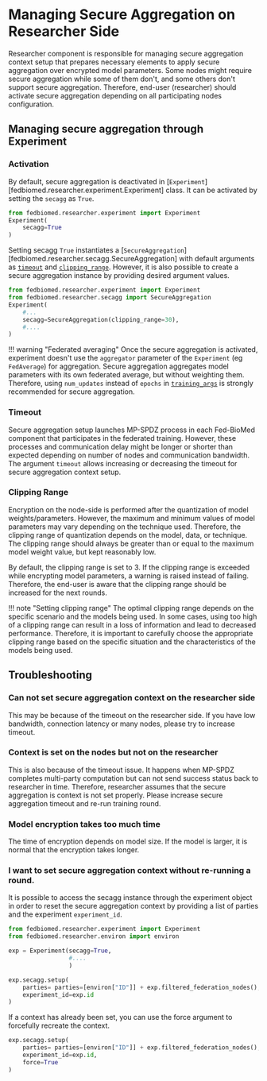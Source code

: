 # Managing Secure Aggregation on Researcher Side

Researcher component is responsible for managing secure aggregation context setup that prepares necessary
elements to apply secure aggregation over encrypted model parameters. Some nodes might require secure aggregation
while some of them don't, and some others don't support secure aggregation. Therefore, end-user (researcher) should activate secure aggregation depending on all participating nodes configuration.


## Managing secure aggregation through Experiment

### Activation

By default, secure aggregation is deactivated in [`Experiment`][fedbiomed.researcher.experiment.Experiment] class. It can
be activated by setting the `secagg` as `True`.

```python
from fedbiomed.researcher.experiment import Experiment
Experiment(
    secagg=True
)
```

Setting secagg `True` instantiates a [`SecureAggregation`][fedbiomed.researcher.secagg.SecureAggregation]
with default arguments as [`timeout`](#timeout) and [`clipping_range`](#clipping-range).  However, it is also possible
to create a secure aggregation instance by providing desired argument values.

```python
from fedbiomed.researcher.experiment import Experiment
from fedbiomed.researcher.secagg import SecureAggregation
Experiment(
    #...
    secagg=SecureAggregation(clipping_range=30),
    #....
)
```

!!! warning "Federated averaging"
    Once the secure aggregation is activated, experiment doesn't use the `aggregator` parameter of the `Experiment` (eg `FedAverage`) for aggregation.
    Secure aggregation aggregates model parameters with its own federated average, but without weighting them.
    Therefore, using `num_updates` instead of
    `epochs` in [`training_args`](../researcher/experiment.md#controlling-the-number-of-training-loop-iterations) is strongly recommended for secure aggregation.


### Timeout

Secure aggregation setup launches MP-SPDZ process in each Fed-BioMed component that participates in the federated training.
However, these processes and communication delay might be longer or shorter than expected depending on number of
nodes and communication bandwidth. The argument `timeout` allows increasing or decreasing the timeout for secure
aggregation context setup.

### Clipping Range

Encryption on the node-side is performed after the quantization of model weights/parameters. However, the maximum
and minimum values of model parameters may vary depending on the technique used. Therefore, the clipping range of
quantization depends on the model, data, or technique. The clipping range should always be greater than or equal to
the maximum model weight value, but kept reasonably low.

By default, the clipping range is set to 3. If the clipping range is exceeded while encrypting model parameters,
a warning is raised instead of failing. Therefore, the end-user is aware that the clipping range should
be increased for the next rounds.


!!! note "Setting clipping range"
    The optimal clipping range depends on the specific scenario and the models being used. In some cases, using too
    high of a clipping range can result in a loss of information and lead to decreased performance. Therefore, it is
    important to carefully choose the appropriate clipping range based on the specific situation and the characteristics
    of the models being used.



## Troubleshooting

### Can not set secure aggregation context on the researcher side

This may be because of the timeout on the researcher side. If you have low bandwidth, connection latency or
many nodes, please try to increase timeout.

### Context is set on the nodes but not on the researcher

This is also because of the timeout issue. It happens when MP-SPDZ completes multi-party computation but
can not send success status back to researcher in time. Therefore, researcher assumes that the secure aggregation
is context is not set properly. Please increase secure aggregation timeout and re-run training round.

### Model encryption takes too much time

The time of encryption depends on model size. If the model is larger, it is normal that the encryption
takes longer.

### I want to set secure aggregation context without re-running a round.

It is possible to access the secagg instance through the experiment object in order to reset the secure
aggregation context by providing a list of parties and the experiment `experiment_id`.

```python
from fedbiomed.researcher.experiment import Experiment
from fedbiomed.researcher.environ import environ

exp = Experiment(secagg=True,
                 #....
                 )

exp.secagg.setup(
    parties= parties=[environ["ID"]] + exp.filtered_federation_nodes(),
    experiment_id=exp.id
)

```
If a context has already been set, you can use the force argument to forcefully recreate the context.
```python
exp.secagg.setup(
    parties= parties=[environ["ID"]] + exp.filtered_federation_nodes(),
    experiment_id=exp.id,
    force=True
)
```